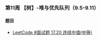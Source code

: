 ### 第11周 【树】-堆与优先队列（9.5-9.11）

#### 题目

- [LeetCode #面试题 17.20 连续中值(中等)](https://leetcode.cn/problems/continuous-median-lcci/)

